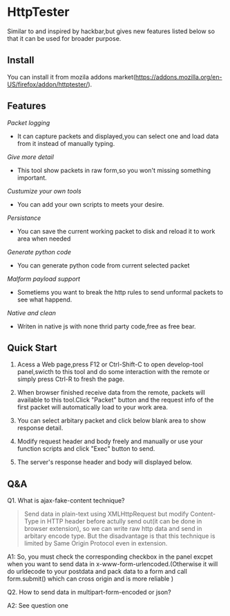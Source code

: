 # HttpTester

Similar to and inspired by hackbar,but gives new features listed below so that it can be used for broader purpose.

## Install

You can install it from mozila addons market(https://addons.mozilla.org/en-US/firefox/addon/httptester/).

## Features

*Packet logging*

+ It can capture packets and displayed,you can select one and load data from it instead of manually typing.

*Give more detail*

+ This tool show packets in raw form,so you won't missing something important.

*Custumize your own tools*

+ You can add your own scripts to meets your desire.

*Persistance*

+ You can save the current working packet to disk and reload it to work area when needed

*Generate python code*

+ You can generate python code from current selected packet

*Malform payload support*

+ Sometiems you want to break the http rules to send unformal packets to see what happend.

*Native and clean*
+ Writen in native js with none thrid party code,free as free bear.

## Quick Start

1. Acess a Web page,press F12 or Ctrl-Shift-C to open develop-tool panel,swicth to this tool and do some interaction with the remote or simply press Ctrl-R to fresh the page.

2. When browser finished receive data from the remote, packets will available to this tool.Click "Packet" button and the request info of the first packet will automatically load to your work area.

3. You can select arbitary packet and click below blank area to show response detail.

4. Modify request header and body freely and manually or use your function scripts and click "Exec" button to send. 

5. The server's response header and body will displayed below.

## Q&A 

Q1. What is ajax-fake-content technique?
> Send  data  in plain-text using XMLHttpRequest but modify Content-Type in HTTP header before actully send out(it can be done in browser extension), so we can write raw http data and send in arbitary encode type.
But the disadvantage is that this technique is limited by Same Origin Protocol even in extension.

A1: So, you must check the corresponding checkbox in the panel excpet when you want to send data in x-www-form-urlencoded.(Otherwise it will do urldecode to your postdata and pack data to a form and call form.submit() which can cross origin and is more reliable )

Q2. How to send data in multipart-form-encoded or json?
 
A2: See question one
